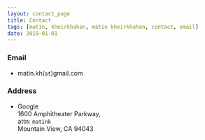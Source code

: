 ```yaml
---
layout: contact_page
title: Contact
tags: [matin, kheirkhahan, matin kheirkhahan, contact, email]
date: 2019-01-01
---
```

### Email
* matin.kh(`at`)gmail.com

### Address
* Google<br>
1600 Amphitheater Parkway,<br>
attn: `matink`<br>
Mountain View, CA 94043<br>
